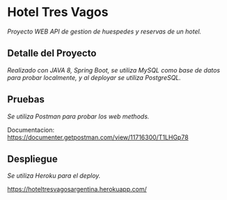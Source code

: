 # Hotel Tres Vagos

_Proyecto WEB API de gestion de huespedes y reservas de un hotel._

## Detalle del Proyecto

_Realizado con JAVA 8, Spring Boot, se utiliza MySQL como base de datos para probar localmente, y al deployar se utiliza PostgreSQL._

## Pruebas

_Se utiliza Postman para probar los web methods._

Documentacion: 
https://documenter.getpostman.com/view/11716300/T1LHGp78

## Despliegue

_Se utiliza Heroku para el deploy._

https://hoteltresvagosargentina.herokuapp.com/


